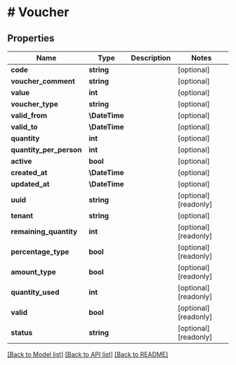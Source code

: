 # # Voucher

## Properties

Name | Type | Description | Notes
------------ | ------------- | ------------- | -------------
**code** | **string** |  | [optional]
**voucher_comment** | **string** |  | [optional]
**value** | **int** |  | [optional]
**voucher_type** | **string** |  | [optional]
**valid_from** | **\DateTime** |  | [optional]
**valid_to** | **\DateTime** |  | [optional]
**quantity** | **int** |  | [optional]
**quantity_per_person** | **int** |  | [optional]
**active** | **bool** |  | [optional]
**created_at** | **\DateTime** |  | [optional]
**updated_at** | **\DateTime** |  | [optional]
**uuid** | **string** |  | [optional] [readonly]
**tenant** | **string** |  | [optional]
**remaining_quantity** | **int** |  | [optional] [readonly]
**percentage_type** | **bool** |  | [optional] [readonly]
**amount_type** | **bool** |  | [optional] [readonly]
**quantity_used** | **int** |  | [optional] [readonly]
**valid** | **bool** |  | [optional] [readonly]
**status** | **string** |  | [optional] [readonly]

[[Back to Model list]](../../README.md#models) [[Back to API list]](../../README.md#endpoints) [[Back to README]](../../README.md)
